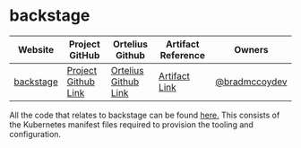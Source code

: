 # backstage

| Website | Project GitHub | Ortelius Github | Artifact Reference | Owners |
| --- | --- | --- | --- | --- |
| [backstage](https://backstage.io/) | [Project Github Link](https://github.com/backstage/backstage) | [Ortelius Github Link](https://github.com/ortelius/ortelius-kubernetes/tree/main/kube-infra/kustomize/catalog/backstage) | [Artifact Link](https://artifacthub.io/packages/helm/codecentric/backstage) | [@bradmccoydev](https://github.com/bradmccoydev)  |

All the code that relates to backstage can be found [here.](https://github.com:ortelius/ortelius-kubernetes/) This consists of the Kubernetes manifest files required to provision the tooling and configuration.
